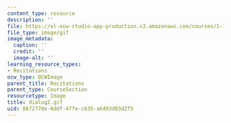 ```yaml
---
content_type: resource
description: ''
file: https://ol-ocw-studio-app-production.s3.amazonaws.com/courses/1-124j-foundations-of-software-engineering-fall-2000/8672770e6ddf47fec635a6493d83d2f5_dialog2.gif
file_type: image/gif
image_metadata:
  caption: ''
  credit: ''
  image-alt: ''
learning_resource_types:
- Recitations
ocw_type: OCWImage
parent_title: Recitations
parent_type: CourseSection
resourcetype: Image
title: dialog2.gif
uid: 8672770e-6ddf-47fe-c635-a6493d83d2f5
---
```

